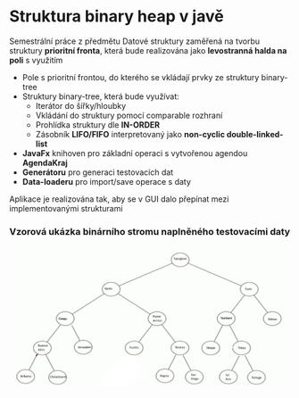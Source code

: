 # Struktura binary heap v javě
Semestrální práce z předmětu Datové struktury zaměřená na tvorbu struktury **prioritní fronta**,
která bude realizována jako **levostranná halda na poli** s využitím

* Pole s prioritní frontou, do kterého se vkládají prvky ze struktury binary-tree 
* Struktury binary-tree, která bude využívat: 
  * Iterátor do šířky/hloubky
  * Vkládání do struktury pomocí comparable rozhraní
  * Prohlídka struktury dle **IN-ORDER**
  * Zásobník **LIFO/FIFO** interpretovaný jako **non-cyclic double-linked-list**
* **JavaFx** knihoven pro základní operaci s vytvořenou agendou **AgendaKraj** 
* **Generátoru** pro generaci testovacích dat
* **Data-loaderu** pro import/save operace s daty 

Aplikace je realizována tak, aby se v GUI dalo přepínat mezi implementovanými strukturami
### Vzorová ukázka binárního stromu naplněného testovacími daty
![Ukázka vzorových dat uložených do struktury bin-tree](doc/strom.png  "bin-tree")